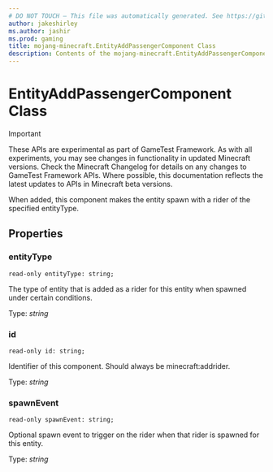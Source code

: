 ```yaml
---
# DO NOT TOUCH — This file was automatically generated. See https://github.com/Mojang/MinecraftScriptingApiDocsGenerator to modify descriptions, examples, etc.
author: jakeshirley
ms.author: jashir
ms.prod: gaming
title: mojang-minecraft.EntityAddPassengerComponent Class
description: Contents of the mojang-minecraft.EntityAddPassengerComponent class.
---
```

# EntityAddPassengerComponent Class
>[!IMPORTANT]
>These APIs are experimental as part of GameTest Framework. As with all experiments, you may see changes in functionality in updated Minecraft versions. Check the Minecraft Changelog for details on any changes to GameTest Framework APIs. Where possible, this documentation reflects the latest updates to APIs in Minecraft beta versions.


When added, this component makes the entity spawn with a rider of the specified entityType.

## Properties
### **entityType**
`read-only entityType: string;`

The type of entity that is added as a rider for this entity when spawned under certain conditions.

Type: *string*


### **id**
`read-only id: string;`

Identifier of this component. Should always be minecraft:addrider.

Type: *string*


### **spawnEvent**
`read-only spawnEvent: string;`

Optional spawn event to trigger on the rider when that rider is spawned for this entity.

Type: *string*




